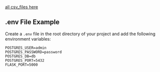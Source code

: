 <a href="https://drive.google.com/drive/folders/1AkC5HFc_qkqNQkLSAiZzosfR0Zm5xYIW" target="_blank">all csv_files here</a>
## .env File Example

Create a `.env` file in the root directory of your project and add the following environment variables:

```dotenv
POSTGRES_USER=admin
POSTGRES_PASSWORD=password
POSTGRES_DB=db
POSTGRES_PORT=5432
FLASK_PORT=5000
